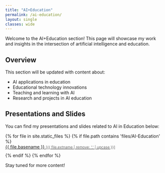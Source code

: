 ```yaml
---
title: "AI+Education"
permalink: /ai-education/
layout: single
classes: wide
---
```


Welcome to the AI+Education section! This page will showcase my work and insights in the intersection of artificial intelligence and education.

## Overview

This section will be updated with content about:
- AI applications in education
- Educational technology innovations
- Teaching and learning with AI
- Research and projects in AI education

## Presentations and Slides

You can find my presentations and slides related to AI in Education below:

<ul class="presentation-list">
{% for file in site.static_files %}
  {% if file.path contains 'files/AI-Education' %}
    <li>
      <a href="{{ site.baseurl }}{{ file.path }}" target="_blank">
        {{ file.basename }} 
        <small>[{{ file.extname | remove: '.' | upcase }}]</small>
      </a>
    </li>
  {% endif %}
{% endfor %}
</ul>

<style>
.presentation-list {
  list-style: none;
  padding-left: 0;
}
.presentation-list li {
  margin-bottom: 10px;
}
.presentation-list small {
  color: #666;
}
</style>

Stay tuned for more content! 